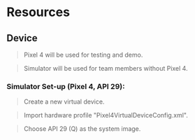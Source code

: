 # Resources

## Device
>Pixel 4 will be used for testing and demo.

>Simulator will be used for team members without Pixel 4.

### Simulator Set-up (Pixel 4, API 29):
>Create a new virtual device.

>Import hardware profile "Pixel4VirtualDeviceConfig.xml".

>Choose API 29 (Q) as the system image.
